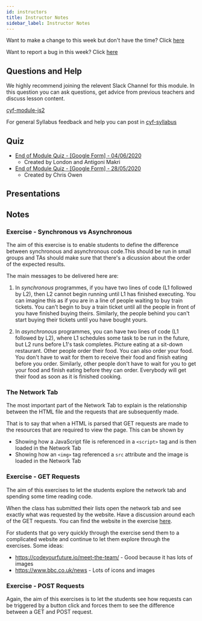 ```yaml
---
id: instructors
title: Instructor Notes
sidebar_label: Instructor Notes
---
```


Want to make a change to this week but don't have the time? Click [here](https://github.com/CodeYourFuture/syllabus/issues/new?assignees=&labels=enhancement&template=change-request.md&title=)

Want to report a bug in this week? Click [here](https://github.com/CodeYourFuture/syllabus/issues/new?assignees=&labels=bug&template=bug-report.md&title=)

## Questions and Help

We highly recommend joining the relevent Slack Channel for this module. In this question you can ask questions, get advice from previous teachers and discuss lesson content.

[cyf-module-js2](https://codeyourfuture.slack.com/archives/C7TGMCLS2)

For general Syllabus feedback and help you can post in [cyf-syllabus](https://codeyourfuture.slack.com/archives/C012UUW69S8)

## Quiz

- [End of Module Quiz - [Google Form] - 04/06/2020](https://docs.google.com/forms/d/e/1FAIpQLSeF4F3b9ogAWdgabCcrHfBlDx-59xQ3w-tIG-ojdEqnJng5Pg/viewform)
  - Created by London and Antigoni Makri
- [End of Module Quiz - [Google Form] - 28/05/2020](https://docs.google.com/forms/d/e/1FAIpQLSfMCZZkEWexs_7PbuRMpUPXqjjyXv814mhl3OikBv39QsqKSg/viewform)
  - Created by Chris Owen

## Presentations

## Notes

### Exercise - Synchronous vs Asynchronous

The aim of this exercise is to enable students to define the difference between synchronous and asynchronous code.This should be run in small groups and TAs should make sure that there's a dicussion about the order of the expected results.

The main messages to be delivered here are:

1. In _synchronous_ programmes, if you have two lines of code (L1 followed by L2), then L2 cannot begin running until L1 has finished executing. You can imagine this as if you are in a line of people waiting to buy train tickets. You can't begin to buy a train ticket until all the people in front of you have finished buying theirs. Similarly, the people behind you can't start buying their tickets until you have bought yours.

2. In _asynchronous_ programmes, you can have two lines of code (L1 followed by L2), where L1 schedules some task to be run in the future, but L2 runs before L1's task completes. Picture eating at a sit-down restaurant. Other people order their food. You can also order your food. You don't have to wait for them to receive their food and finish eating before you order. Similarly, other people don't have to wait for you to get your food and finish eating before they can order. Everybody will get their food as soon as it is finished cooking.

### The Network Tab

The most important part of the Network Tab to explain is the relationship between the HTML file and the requests that are subsequently made.

That is to say that when a HTML is parsed that GET requests are made to the resources that are required to view the page. This can be shown by

- Showing how a JavaScript file is referenced in a `<script>` tag and is then loaded in the Network Tab
- Showing how an `<img>` tag referenced a `src` attribute and the image is loaded in the Network Tab

### Exercise - GET Requests

The aim of this exercises to let the students explore the network tab and spending some time reading code.

When the class has submitted their lists open the network tab and see exactly what was requested by the website. Have a discussion around each of the GET requests. You can find the website in the exercise [here](https://codeyourfuture.github.io/Network-Tab-Example/).

For students that go very quickly through the exercise send them to a complicated website and continue to let them explore through the exercises. Some ideas:

- https://codeyourfuture.io/meet-the-team/ - Good because it has lots of images
- https://www.bbc.co.uk/news - Lots of icons and images

### Exercise - POST Requests

Again, the aim of this exercises is to let the students see how requests can be triggered by a button click and forces them to see the difference between a GET and POST request.
